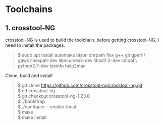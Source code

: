 # Toolchains

## 1. crosstool-NG ##

crosstool-NG is used to build the toolchain. before getting crosstool-NG. I need to install the packages.
> $ sudo apt install automake bison chrpath flex g++ git gperf \\ \
>   gawk libexpatl-dev libncurses5-dev libsdl1.2-dev libtool \\ \
>   python2.7-dev texinfo help2man

Clone, build and install
> $ git clone https://github.com/crosstool-ng/crosstool-ng.git \
> $ cd crosstool-ng \
> $ git checkout crosstool-ng-1.23.0 \
> $ ./bootstrap \
> $ ./configure --enable-local \
> $ make \
> $ make install 

